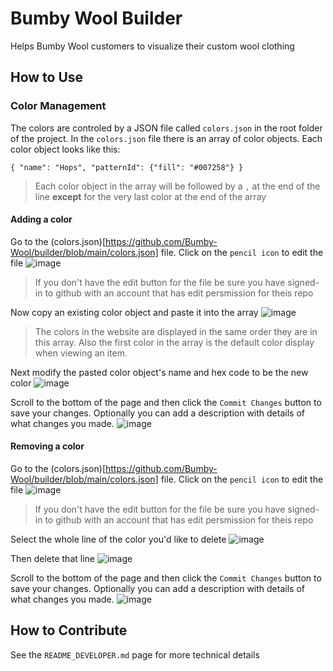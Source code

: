 # Bumby Wool Builder
Helps Bumby Wool customers to visualize their custom wool clothing

## How to Use
### Color Management
The colors are controled by a JSON file called `colors.json` in the root folder of the project. In the `colors.json` file there is an array of color objects. Each color object looks like this:
```
{ "name": "Hops", "patternId": {"fill": "#007258"} }
```
> Each color object in the array will be followed by a `,` at the end of the line **except** for the very last color at the end of the array

#### Adding a color
Go to the (colors.json)[https://github.com/Bumby-Wool/builder/blob/main/colors.json] file.
Click on the `pencil icon` to edit the file
![image](https://user-images.githubusercontent.com/2077589/126038193-e470d8dd-a43e-4a1e-bc63-12fcc7d4a604.png)
> If you don't have the edit button for the file be sure you have signed-in to github with an account that has edit persmission for theis repo

Now copy an existing color object and paste it into the array
![image](https://user-images.githubusercontent.com/2077589/126038307-306805a0-30db-49db-8ded-06517124cc3b.png)

> The colors in the website are displayed in the same order they are in this array. 
> Also the first color in the array is the default color display when viewing an item.

Next modify the pasted color object's name and hex code to be the new color
![image](https://user-images.githubusercontent.com/2077589/126038355-e1c8ff48-3406-4c4f-8cbf-862ed004c4ae.png)

Scroll to the bottom of the page and then click the `Commit Changes` button to save your changes. Optionally you can add a description with details of what changes you made.
![image](https://user-images.githubusercontent.com/2077589/126038403-211800c8-4abf-4d79-bd64-39c66cf5130a.png)

#### Removing a color
Go to the (colors.json)[https://github.com/Bumby-Wool/builder/blob/main/colors.json] file.
Click on the `pencil icon` to edit the file
![image](https://user-images.githubusercontent.com/2077589/126038193-e470d8dd-a43e-4a1e-bc63-12fcc7d4a604.png)
> If you don't have the edit button for the file be sure you have signed-in to github with an account that has edit persmission for theis repo

Select the whole line of the color you'd like to delete
![image](https://user-images.githubusercontent.com/2077589/126038486-830c9f83-ed86-4908-9072-a2c738fd6c64.png)

Then delete that line
![image](https://user-images.githubusercontent.com/2077589/126038525-5e0cd036-b557-49c6-bfa9-e988d34f534f.png)

Scroll to the bottom of the page and then click the `Commit Changes` button to save your changes. Optionally you can add a description with details of what changes you made.
![image](https://user-images.githubusercontent.com/2077589/126038403-211800c8-4abf-4d79-bd64-39c66cf5130a.png)

## How to Contribute
See the `README_DEVELOPER.md` page for more technical details
